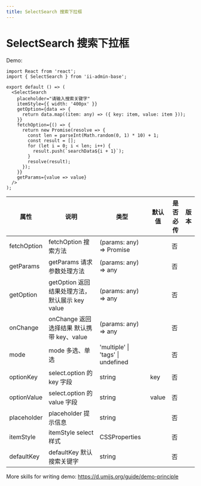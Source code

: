 ```yaml
---
title: SelectSearch 搜索下拉框
---
```


# SelectSearch 搜索下拉框

Demo:

```tsx
import React from 'react';
import { SelectSearch } from 'ii-admin-base';

export default () => (
  <SelectSearch
    placeholder="请输入搜索关键字"
    itemStyle={{ width: '400px' }}
    getOption={data => {
      return data.map((item: any) => ({ key: item, value: item }));
    }}
    fetchOption={() => {
      return new Promise(resolve => {
        const len = parseInt(Math.random(0, 1) * 10) + 1;
        const result = [];
        for (let i = 0; i < len; i++) {
          result.push(`searchData${i + 1}`);
        }
        resolve(result);
      });
    }}
    getParams={value => value}
  />
);
```

<!-- <API src='../../src/SelectSearch/index.tsx'></API> -->

| 属性        | 说明                                           | 类型                              | 默认值 | 是否必传 | 版本 |
| ----------- | ---------------------------------------------- | --------------------------------- | ------ | -------- | ---- |
| fetchOption | fetchOption 搜索方法                           | (params: any) => Promise          |        | 否       |      |
| getParams   | getParams 请求参数处理方法                     | (params: any) => any              |        | 否       |      |
| getOption   | getOption 返回结果处理方法，默认展示 key value | (params: any) => any              |        | 否       |      |
| onChange    | onChange 返回选择结果 默认携带 key、value      | (params: any) => any              |        | 否       |      |
| mode        | mode 多选、单选                                | 'multiple' \| 'tags' \| undefined |        | 否       |      |
| optionKey   | select.option 的 key 字段                      | string                            | key    | 否       |      |
| optionValue | select.option 的 value 字段                    | string                            | value  | 否       |      |
| placeholder | placeholder 提示信息                           | string                            |        | 否       |      |
| itemStyle   | itemStyle select 样式                          | CSSProperties                     |        | 否       |      |
| defaultKey  | defaultKey 默认搜索关键字                      | string                            |        | 否       |      |

More skills for writing demo: https://d.umijs.org/guide/demo-principle
